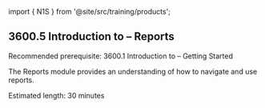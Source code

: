 import { N1S } from '@site/src/training/products';

## 3600.5 Introduction to <N1S /> – Reports

Recommended prerequisite: 3600.1 Introduction to <N1S /> – Getting Started

The Reports module provides an understanding of how to navigate and use reports.

Estimated length: 30 minutes
